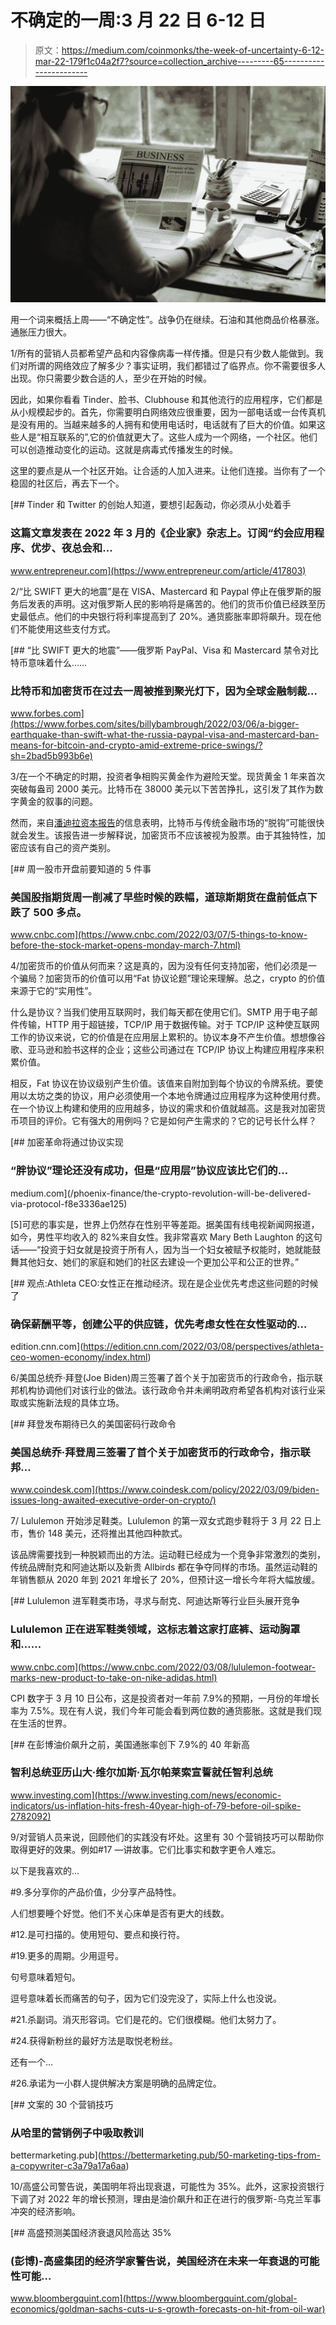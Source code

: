 # 不确定的一周:3 月 22 日 6-12 日

> 原文：<https://medium.com/coinmonks/the-week-of-uncertainty-6-12-mar-22-179f1c04a2f7?source=collection_archive---------65----------------------->

![](img/5fad284af46820fdf69b13ef12302d48.png)

用一个词来概括上周——“不确定性”。战争仍在继续。石油和其他商品价格暴涨。通胀压力很大。

1/所有的营销人员都希望产品和内容像病毒一样传播。但是只有少数人能做到。我们对所谓的网络效应了解多少？事实证明，我们都错过了临界点。你不需要很多人出现。你只需要少数合适的人，至少在开始的时候。

因此，如果你看看 Tinder、脸书、Clubhouse 和其他流行的应用程序，它们都是从小规模起步的。首先，你需要明白网络效应很重要，因为一部电话或一台传真机是没有用的。当越来越多的人拥有和使用电话时，电话就有了巨大的价值。如果这些人是“相互联系的”,它的价值就更大了。这些人成为一个网络，一个社区。他们可以创造推动变化的运动。这就是病毒式传播发生的时候。

这里的要点是从一个社区开始。让合适的人加入进来。让他们连接。当你有了一个稳固的社区后，再去下一个。

[](https://www.entrepreneur.com/article/417803) [## Tinder 和 Twitter 的创始人知道，要想引起轰动，你必须从小处着手

### 这篇文章发表在 2022 年 3 月的《企业家》杂志上。订阅“约会应用程序、优步、夜总会和…

www.entrepreneur.com](https://www.entrepreneur.com/article/417803) 

2/“比 SWIFT 更大的地震”是在 VISA、Mastercard 和 Paypal 停止在俄罗斯的服务后发表的声明。这对俄罗斯人民的影响将是痛苦的。他们的货币价值已经跌至历史最低点。他们的中央银行将利率提高到了 20%。通货膨胀率即将飙升。现在他们不能使用这些支付方式。

[](https://www.forbes.com/sites/billybambrough/2022/03/06/a-bigger-earthquake-than-swift-what-the-russia-paypal-visa-and-mastercard-ban-means-for-bitcoin-and-crypto-amid-extreme-price-swings/?sh=2bad5b993b6e) [## “比 SWIFT 更大的地震”——俄罗斯 PayPal、Visa 和 Mastercard 禁令对比特币意味着什么……

### 比特币和加密货币在过去一周被推到聚光灯下，因为全球金融制裁…

www.forbes.com](https://www.forbes.com/sites/billybambrough/2022/03/06/a-bigger-earthquake-than-swift-what-the-russia-paypal-visa-and-mastercard-ban-means-for-bitcoin-and-crypto-amid-extreme-price-swings/?sh=2bad5b993b6e) 

3/在一个不确定的时期，投资者争相购买黄金作为避险天堂。现货黄金 1 年来首次突破每盎司 2000 美元。比特币在 38000 美元以下苦苦挣扎，这引发了其作为数字黄金的叙事的问题。

然而，来自[潘迪拉资本报告](https://panteracapital.com/blockchain-letter/the-next-mega-trade/)的信息表明，比特币与传统金融市场的“脱钩”可能很快就会发生。该报告进一步解释说，加密货币不应该被视为股票。由于其独特性，加密应该有自己的资产类别。

[](https://www.cnbc.com/2022/03/07/5-things-to-know-before-the-stock-market-opens-monday-march-7.html) [## 周一股市开盘前要知道的 5 件事

### 美国股指期货周一削减了早些时候的跌幅，道琼斯期货在盘前低点下跌了 500 多点。

www.cnbc.com](https://www.cnbc.com/2022/03/07/5-things-to-know-before-the-stock-market-opens-monday-march-7.html) 

4/加密货币的价值从何而来？这是真的，因为没有任何支持加密，他们必须是一个骗局？加密货币的价值可以用“Fat 协议论题”理论来理解。总之，crypto 的价值来源于它的“实用性”。

什么是协议？当我们使用互联网时，我们每天都在使用它们。SMTP 用于电子邮件传输，HTTP 用于超链接，TCP/IP 用于数据传输。对于 TCP/IP 这种使互联网工作的协议来说，它的价值是在应用层上累积的。协议本身不产生价值。想想像谷歌、亚马逊和脸书这样的企业；这些公司通过在 TCP/IP 协议上构建应用程序来积累价值。

相反，Fat 协议在协议级别产生价值。该值来自附加到每个协议的令牌系统。要使用以太坊之类的协议，用户必须使用一个本地令牌通过应用程序为这种使用付费。在一个协议上构建和使用的应用越多，协议的需求和价值就越高。这是我对加密货币项目的评价。它有强大的用例吗？它是如何产生需求的？它的记号长什么样？

[](/phoenix-finance/the-crypto-revolution-will-be-delivered-via-protocol-f8e3336ae125) [## 加密革命将通过协议实现

### “胖协议”理论还没有成功，但是“应用层”协议应该比它们的…

medium.com](/phoenix-finance/the-crypto-revolution-will-be-delivered-via-protocol-f8e3336ae125) 

[5]可悲的事实是，世界上仍然存在性别平等差距。据美国有线电视新闻网报道，如今，男性平均收入的 82%来自女性。我非常喜欢 Mary Beth Laughton 的这句话——“投资于妇女就是投资于所有人，因为当一个妇女被赋予权能时，她就能鼓舞其他妇女、她们的家庭和她们的社区去建设一个更加公平和公正的世界。”

[](https://edition.cnn.com/2022/03/08/perspectives/athleta-ceo-women-economy/index.html) [## 观点:Athleta CEO:女性正在推动经济。现在是企业优先考虑这些问题的时候了

### 确保薪酬平等，创建公平的供应链，优先考虑女性在女性驱动的…

edition.cnn.com](https://edition.cnn.com/2022/03/08/perspectives/athleta-ceo-women-economy/index.html) 

6/美国总统乔·拜登(Joe Biden)周三签署了首个关于加密货币的行政命令，指示联邦机构协调他们对该行业的做法。该行政命令并未阐明政府希望各机构对该行业采取或实施新法规的具体立场。

[](https://www.coindesk.com/policy/2022/03/09/biden-issues-long-awaited-executive-order-on-crypto/) [## 拜登发布期待已久的美国密码行政命令

### 美国总统乔·拜登周三签署了首个关于加密货币的行政命令，指示联邦…

www.coindesk.com](https://www.coindesk.com/policy/2022/03/09/biden-issues-long-awaited-executive-order-on-crypto/) 

7/ Lululemon 开始涉足鞋类。Lululemon 的第一双女式跑步鞋将于 3 月 22 日上市，售价 148 美元，还将推出其他四种款式。

该品牌需要找到一种脱颖而出的方法。运动鞋已经成为一个竞争非常激烈的类别，传统品牌耐克和阿迪达斯以及新贵 Allbirds 都在争夺同样的市场。虽然运动鞋的年销售额从 2020 年到 2021 年增长了 20%，但预计这一增长今年将大幅放缓。

[](https://www.cnbc.com/2022/03/08/lululemon-footwear-marks-new-product-to-take-on-nike-adidas.html) [## Lululemon 进军鞋类市场，寻求与耐克、阿迪达斯等行业巨头展开竞争

### Lululemon 正在进军鞋类领域，这标志着这家打底裤、运动胸罩和……

www.cnbc.com](https://www.cnbc.com/2022/03/08/lululemon-footwear-marks-new-product-to-take-on-nike-adidas.html) 

CPI 数字于 3 月 10 日公布，这是投资者对一年前 7.9%的预期，一月份的年增长率为 7.5%。现在有人说，我们今年可能会看到两位数的通货膨胀。这就是我们现在生活的世界。

[](https://www.investing.com/news/economic-indicators/us-inflation-hits-fresh-40year-high-of-79-before-oil-spike-2782092) [## 在彭博油价飙升之前，美国通胀率创下 7.9%的 40 年新高

### 智利总统亚历山大·维尔加斯·瓦尔帕莱索宣誓就任智利总统

www.investing.com](https://www.investing.com/news/economic-indicators/us-inflation-hits-fresh-40year-high-of-79-before-oil-spike-2782092) 

9/对营销人员来说，回顾他们的实践没有坏处。这里有 30 个营销技巧可以帮助你取得更好的效果。例如#17 —讲故事。它们比事实和数字更令人难忘。

以下是我喜欢的…

#9.多分享你的产品价值，少分享产品特性。

人们想要睡个好觉。他们不关心床单是否有更大的线数。

#12.是可扫描的。使用短句、要点和换行符。

#19.更多的周期。少用逗号。

句号意味着短句。

逗号意味着长而痛苦的句子，因为它们没完没了，实际上什么也没说。

#21.杀副词。消灭形容词。它们是花的。它们很模糊。他们太努力了。

#24.获得新粉丝的最好方法是取悦老粉丝。

还有一个…

#26.承诺为一小群人提供解决方案是明确的品牌定位。

[](https://bettermarketing.pub/50-marketing-tips-from-a-copywriter-c3a79a17a6aa) [## 文案的 30 个营销技巧

### 从哈里的营销例子中吸取教训

bettermarketing.pub](https://bettermarketing.pub/50-marketing-tips-from-a-copywriter-c3a79a17a6aa) 

10/高盛公司警告说，美国明年将出现衰退，可能性为 35%。此外，这家投资银行下调了对 2022 年的增长预测，理由是油价飙升和正在进行的俄罗斯-乌克兰军事冲突的经济影响。

[](https://www.bloombergquint.com/global-economics/goldman-sachs-cuts-u-s-growth-forecasts-on-hit-from-oil-war) [## 高盛预测美国经济衰退风险高达 35%

### (彭博)-高盛集团的经济学家警告说，美国经济在未来一年衰退的可能性可能…

www.bloombergquint.com](https://www.bloombergquint.com/global-economics/goldman-sachs-cuts-u-s-growth-forecasts-on-hit-from-oil-war)
